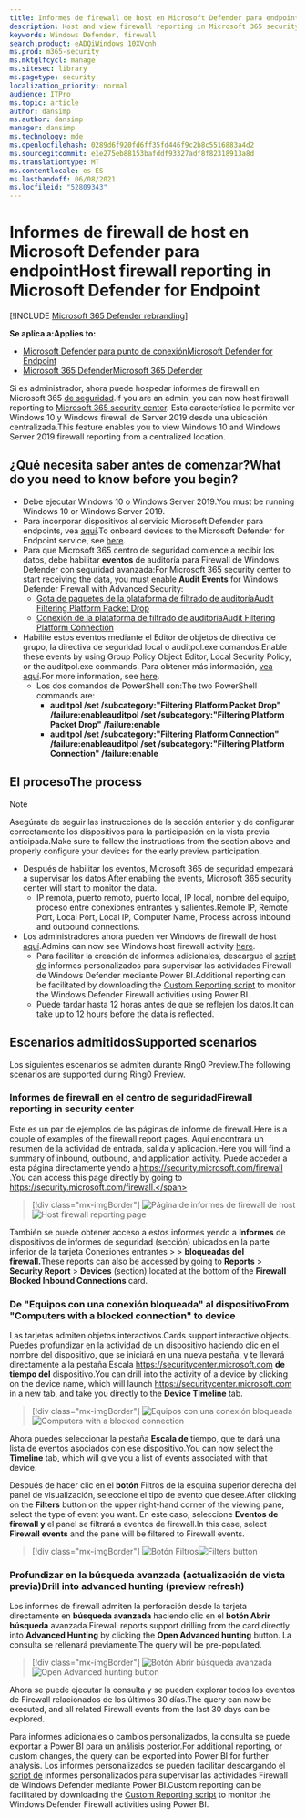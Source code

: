 ```yaml
---
title: Informes de firewall de host en Microsoft Defender para endpoint
description: Host and view firewall reporting in Microsoft 365 security center.
keywords: Windows Defender, firewall
search.product: eADQiWindows 10XVcnh
ms.prod: m365-security
ms.mktglfcycl: manage
ms.sitesec: library
ms.pagetype: security
localization_priority: normal
audience: ITPro
ms.topic: article
author: dansimp
ms.author: dansimp
manager: dansimp
ms.technology: mde
ms.openlocfilehash: 0289d6f920fd6ff35fd446f9c2b8c5516883a4d2
ms.sourcegitcommit: e1e275eb88153bafddf93327adf8f82318913a8d
ms.translationtype: MT
ms.contentlocale: es-ES
ms.lasthandoff: 06/08/2021
ms.locfileid: "52809343"
---
```

# <a name="host-firewall-reporting-in-microsoft-defender-for-endpoint"></a><span data-ttu-id="77b84-104">Informes de firewall de host en Microsoft Defender para endpoint</span><span class="sxs-lookup"><span data-stu-id="77b84-104">Host firewall reporting in Microsoft Defender for Endpoint</span></span>

[!INCLUDE [Microsoft 365 Defender rebranding](../../includes/microsoft-defender.md)]

<span data-ttu-id="77b84-105">**Se aplica a:**</span><span class="sxs-lookup"><span data-stu-id="77b84-105">**Applies to:**</span></span>
- [<span data-ttu-id="77b84-106">Microsoft Defender para punto de conexión</span><span class="sxs-lookup"><span data-stu-id="77b84-106">Microsoft Defender for Endpoint</span></span>](https://go.microsoft.com/fwlink/p/?linkid=2154037)
- [<span data-ttu-id="77b84-107">Microsoft 365 Defender</span><span class="sxs-lookup"><span data-stu-id="77b84-107">Microsoft 365 Defender</span></span>](https://go.microsoft.com/fwlink/?linkid=2118804)

<span data-ttu-id="77b84-108">Si es administrador, ahora puede hospedar informes de firewall en Microsoft 365 [de seguridad](https://security.microsoft.com).</span><span class="sxs-lookup"><span data-stu-id="77b84-108">If you are an admin, you can now host firewall reporting to [Microsoft 365 security center](https://security.microsoft.com).</span></span> <span data-ttu-id="77b84-109">Esta característica le permite ver Windows 10 y Windows firewall de Server 2019 desde una ubicación centralizada.</span><span class="sxs-lookup"><span data-stu-id="77b84-109">This feature enables you to view Windows 10 and Windows Server 2019 firewall reporting from a centralized location.</span></span> 

## <a name="what-do-you-need-to-know-before-you-begin"></a><span data-ttu-id="77b84-110">¿Qué necesita saber antes de comenzar?</span><span class="sxs-lookup"><span data-stu-id="77b84-110">What do you need to know before you begin?</span></span> 

- <span data-ttu-id="77b84-111">Debe ejecutar Windows 10 o Windows Server 2019.</span><span class="sxs-lookup"><span data-stu-id="77b84-111">You must be running Windows 10 or Windows Server 2019.</span></span>
- <span data-ttu-id="77b84-112">Para incorporar dispositivos al servicio Microsoft Defender para endpoints, vea [aquí](onboard-configure.md).</span><span class="sxs-lookup"><span data-stu-id="77b84-112">To onboard devices to the Microsoft Defender for Endpoint service, see [here](onboard-configure.md).</span></span> 
- <span data-ttu-id="77b84-113">Para que Microsoft 365 centro de seguridad comience a recibir los datos, debe habilitar **eventos** de auditoría para Firewall de Windows Defender con seguridad avanzada:</span><span class="sxs-lookup"><span data-stu-id="77b84-113">For Microsoft 365 security center to start receiving the data, you must enable **Audit Events** for Windows Defender Firewall with Advanced Security:</span></span> 
    - [<span data-ttu-id="77b84-114">Gota de paquetes de la plataforma de filtrado de auditoría</span><span class="sxs-lookup"><span data-stu-id="77b84-114">Audit Filtering Platform Packet Drop</span></span>](/windows/security/threat-protection/auditing/audit-filtering-platform-packet-drop)
    - [<span data-ttu-id="77b84-115">Conexión de la plataforma de filtrado de auditoría</span><span class="sxs-lookup"><span data-stu-id="77b84-115">Audit Filtering Platform Connection</span></span>](/windows/security/threat-protection/auditing/audit-filtering-platform-connection) 
- <span data-ttu-id="77b84-116">Habilite estos eventos mediante el Editor de objetos de directiva de grupo, la directiva de seguridad local o auditpol.exe comandos.</span><span class="sxs-lookup"><span data-stu-id="77b84-116">Enable these events by using Group Policy Object Editor, Local Security Policy, or the auditpol.exe commands.</span></span> <span data-ttu-id="77b84-117">Para obtener más información, [vea aquí](/windows/win32/fwp/auditing-and-logging).</span><span class="sxs-lookup"><span data-stu-id="77b84-117">For more information, see [here](/windows/win32/fwp/auditing-and-logging).</span></span> 
    - <span data-ttu-id="77b84-118">Los dos comandos de PowerShell son:</span><span class="sxs-lookup"><span data-stu-id="77b84-118">The two PowerShell commands are:</span></span>
        - <span data-ttu-id="77b84-119">**auditpol /set /subcategory:"Filtering Platform Packet Drop" /failure:enable**</span><span class="sxs-lookup"><span data-stu-id="77b84-119">**auditpol /set /subcategory:"Filtering Platform Packet Drop" /failure:enable**</span></span> 
        - <span data-ttu-id="77b84-120">**auditpol /set /subcategory:"Filtering Platform Connection" /failure:enable**</span><span class="sxs-lookup"><span data-stu-id="77b84-120">**auditpol /set /subcategory:"Filtering Platform Connection" /failure:enable**</span></span> 

## <a name="the-process"></a><span data-ttu-id="77b84-121">El proceso</span><span class="sxs-lookup"><span data-stu-id="77b84-121">The process</span></span>
> [!NOTE]
> <span data-ttu-id="77b84-122">Asegúrate de seguir las instrucciones de la sección anterior y de configurar correctamente los dispositivos para la participación en la vista previa anticipada.</span><span class="sxs-lookup"><span data-stu-id="77b84-122">Make sure to follow the instructions from the section above and properly configure your devices for the early preview participation.</span></span>

- <span data-ttu-id="77b84-123">Después de habilitar los eventos, Microsoft 365 de seguridad empezará a supervisar los datos.</span><span class="sxs-lookup"><span data-stu-id="77b84-123">After enabling the events, Microsoft 365 security center will start to monitor the data.</span></span>
    - <span data-ttu-id="77b84-124">IP remota, puerto remoto, puerto local, IP local, nombre del equipo, proceso entre conexiones entrantes y salientes.</span><span class="sxs-lookup"><span data-stu-id="77b84-124">Remote IP, Remote Port, Local Port, Local IP, Computer Name, Process across inbound and outbound connections.</span></span>
- <span data-ttu-id="77b84-125">Los administradores ahora pueden ver Windows de firewall de host [aquí](https://security.microsoft.com/firewall).</span><span class="sxs-lookup"><span data-stu-id="77b84-125">Admins can now see Windows host firewall activity [here](https://security.microsoft.com/firewall).</span></span>
    - <span data-ttu-id="77b84-126">Para facilitar la creación de informes adicionales, descargue el [script de](https://github.com/microsoft/MDATP-PowerBI-Templates/tree/master/Firewall) informes personalizados para supervisar las actividades Firewall de Windows Defender mediante Power BI.</span><span class="sxs-lookup"><span data-stu-id="77b84-126">Additional reporting can be facilitated by downloading the [Custom Reporting script](https://github.com/microsoft/MDATP-PowerBI-Templates/tree/master/Firewall) to monitor the Windows Defender Firewall activities using Power BI.</span></span> 
    - <span data-ttu-id="77b84-127">Puede tardar hasta 12 horas antes de que se reflejen los datos.</span><span class="sxs-lookup"><span data-stu-id="77b84-127">It can take up to 12 hours before the data is reflected.</span></span>

## <a name="supported-scenarios"></a><span data-ttu-id="77b84-128">Escenarios admitidos</span><span class="sxs-lookup"><span data-stu-id="77b84-128">Supported scenarios</span></span>
<span data-ttu-id="77b84-129">Los siguientes escenarios se admiten durante Ring0 Preview.</span><span class="sxs-lookup"><span data-stu-id="77b84-129">The following scenarios are supported during Ring0 Preview.</span></span> 

### <a name="firewall-reporting-in-security-center"></a><span data-ttu-id="77b84-130">Informes de firewall en el centro de seguridad</span><span class="sxs-lookup"><span data-stu-id="77b84-130">Firewall reporting in security center</span></span>

<span data-ttu-id="77b84-131">Este es un par de ejemplos de las páginas de informe de firewall.</span><span class="sxs-lookup"><span data-stu-id="77b84-131">Here is a couple of examples of the firewall report pages.</span></span> <span data-ttu-id="77b84-132">Aquí encontrará un resumen de la actividad de entrada, salida y aplicación.</span><span class="sxs-lookup"><span data-stu-id="77b84-132">Here you will find a summary of inbound, outbound, and application activity.</span></span> <span data-ttu-id="77b84-133">Puede acceder a esta página directamente yendo a https://security.microsoft.com/firewall .</span><span class="sxs-lookup"><span data-stu-id="77b84-133">You can access this page directly by going to https://security.microsoft.com/firewall.</span></span> 

> [!div class="mx-imgBorder"]
> <span data-ttu-id="77b84-134">![Página de informes de firewall de host](\images\host-firewall-reporting-page.png)</span><span class="sxs-lookup"><span data-stu-id="77b84-134">![Host firewall reporting page](\images\host-firewall-reporting-page.png)</span></span>

<span data-ttu-id="77b84-135">También se puede obtener acceso a estos informes yendo a **Informes** de dispositivos de informes de seguridad (sección) ubicados en la parte inferior de la tarjeta Conexiones entrantes  >    >   **bloqueadas del firewall.**</span><span class="sxs-lookup"><span data-stu-id="77b84-135">These reports can also be accessed by going to **Reports** > **Security Report** > **Devices** (section) located at the bottom of the **Firewall Blocked Inbound Connections** card.</span></span>

### <a name="from-computers-with-a-blocked-connection-to-device"></a><span data-ttu-id="77b84-136">De "Equipos con una conexión bloqueada" al dispositivo</span><span class="sxs-lookup"><span data-stu-id="77b84-136">From "Computers with a blocked connection" to device</span></span>

<span data-ttu-id="77b84-137">Las tarjetas admiten objetos interactivos.</span><span class="sxs-lookup"><span data-stu-id="77b84-137">Cards support interactive objects.</span></span> <span data-ttu-id="77b84-138">Puedes profundizar en la actividad de un dispositivo haciendo clic en el nombre del dispositivo, que se iniciará en una nueva pestaña, y te llevará directamente a la pestaña Escala https://securitycenter.microsoft.com **de tiempo del** dispositivo.</span><span class="sxs-lookup"><span data-stu-id="77b84-138">You can drill into the activity of a device by clicking on the device name, which will launch https://securitycenter.microsoft.com in a new tab, and take you directly to the **Device Timeline** tab.</span></span> 

> [!div class="mx-imgBorder"]
> <span data-ttu-id="77b84-139">![Equipos con una conexión bloqueada](\images\firewall-reporting-blocked-connection.png)</span><span class="sxs-lookup"><span data-stu-id="77b84-139">![Computers with a blocked connection](\images\firewall-reporting-blocked-connection.png)</span></span>

<span data-ttu-id="77b84-140">Ahora puedes seleccionar la pestaña **Escala de** tiempo, que te dará una lista de eventos asociados con ese dispositivo.</span><span class="sxs-lookup"><span data-stu-id="77b84-140">You can now select the **Timeline** tab, which will give you a list of events associated with that device.</span></span> 

<span data-ttu-id="77b84-141">Después de hacer clic en el **botón** Filtros de la esquina superior derecha del panel de visualización, seleccione el tipo de evento que desee.</span><span class="sxs-lookup"><span data-stu-id="77b84-141">After clicking on the **Filters** button on the upper right-hand corner of the viewing pane, select the type of event you want.</span></span> <span data-ttu-id="77b84-142">En este caso, seleccione **Eventos de firewall y** el panel se filtrará a eventos de firewall.</span><span class="sxs-lookup"><span data-stu-id="77b84-142">In this case, select **Firewall events** and the pane will be filtered to Firewall events.</span></span> 

> [!div class="mx-imgBorder"]
> <span data-ttu-id="77b84-143">![Botón Filtros](\images\firewall-reporting-filters-button.png)</span><span class="sxs-lookup"><span data-stu-id="77b84-143">![Filters button](\images\firewall-reporting-filters-button.png)</span></span>

### <a name="drill-into-advanced-hunting-preview-refresh"></a><span data-ttu-id="77b84-144">Profundizar en la búsqueda avanzada (actualización de vista previa)</span><span class="sxs-lookup"><span data-stu-id="77b84-144">Drill into advanced hunting (preview refresh)</span></span>

<span data-ttu-id="77b84-145">Los informes de firewall admiten la perforación desde la tarjeta directamente en **búsqueda avanzada** haciendo clic en el **botón Abrir búsqueda** avanzada.</span><span class="sxs-lookup"><span data-stu-id="77b84-145">Firewall reports support drilling from the card directly into **Advanced Hunting** by clicking the **Open Advanced hunting** button.</span></span> <span data-ttu-id="77b84-146">La consulta se rellenará previamente.</span><span class="sxs-lookup"><span data-stu-id="77b84-146">The query will be pre-populated.</span></span> 

> [!div class="mx-imgBorder"]
> <span data-ttu-id="77b84-147">![Botón Abrir búsqueda avanzada](\images\firewall-reporting-advanced-hunting.png)</span><span class="sxs-lookup"><span data-stu-id="77b84-147">![Open Advanced hunting button](\images\firewall-reporting-advanced-hunting.png)</span></span>

<span data-ttu-id="77b84-148">Ahora se puede ejecutar la consulta y se pueden explorar todos los eventos de Firewall relacionados de los últimos 30 días.</span><span class="sxs-lookup"><span data-stu-id="77b84-148">The query can now be executed, and all related Firewall events from the last 30 days can be explored.</span></span> 

<span data-ttu-id="77b84-149">Para informes adicionales o cambios personalizados, la consulta se puede exportar a Power BI para un análisis posterior.</span><span class="sxs-lookup"><span data-stu-id="77b84-149">For additional reporting, or custom changes, the query can be exported into Power BI for further analysis.</span></span> <span data-ttu-id="77b84-150">Los informes personalizados se pueden facilitar descargando el [script de](https://github.com/microsoft/MDATP-PowerBI-Templates/tree/master/Firewall) informes personalizados para supervisar las actividades Firewall de Windows Defender mediante Power BI.</span><span class="sxs-lookup"><span data-stu-id="77b84-150">Custom reporting can be facilitated by downloading the [Custom Reporting script](https://github.com/microsoft/MDATP-PowerBI-Templates/tree/master/Firewall) to monitor the Windows Defender Firewall activities using Power BI.</span></span> 

 